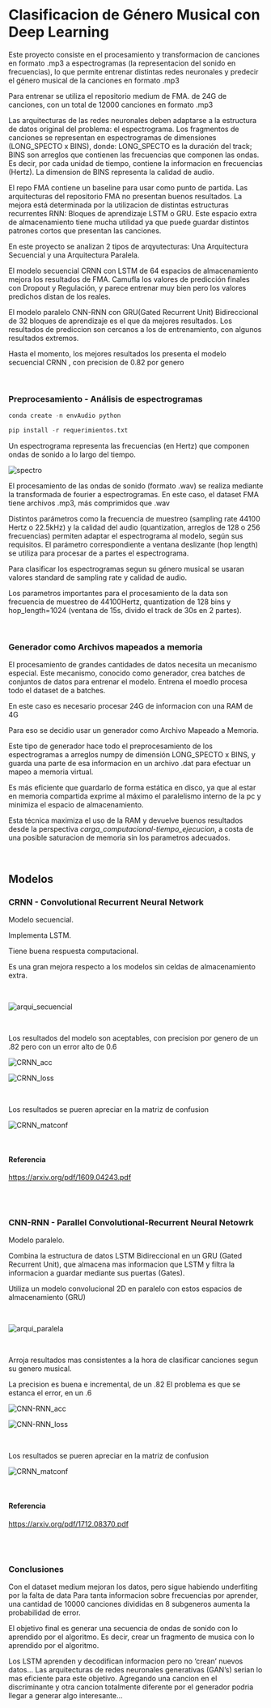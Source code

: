# Clasificacion de Género Musical con Deep Learning

Este proyecto consiste en el procesamiento y transformacion de canciones en formato .mp3 a espectrogramas (la representacion del sonido en frecuencias), lo que permite entrenar distintas redes neuronales y predecir el género musical de la canciones en formato .mp3 


Para entrenar se utiliza el repositorio medium de FMA. de 24G de canciones, con un total de 12000 canciones en formato .mp3


Las arquitecturas de las redes neuronales deben adaptarse a la estructura de datos original del problema: el espectrograma. 
Los fragmentos de canciones se representan en espectrogramas de dimensiones (LONG_SPECTO x BINS), donde:
LONG_SPECTO es la duración del track;
BINS son arreglos que contienen las frecuencias que componen las ondas. Es decir, por cada unidad de tiempo, contiene la informacion en frecuencias (Hertz). 
La dimension de BINS representa la calidad de audio.


El repo FMA contiene un baseline para usar como punto de partida.
Las arquitecturas del repositorio FMA no presentan buenos resultados. La mejora está determinada por la utilizacion de distintas estructuras recurrentes RNN: Bloques de aprendizaje LSTM o GRU. 
Este espacio extra de almacenamiento tiene mucha utilidad ya que puede guardar distintos patrones cortos que presentan las canciones.



En este proyecto se analizan 2 tipos de arqyutecturas: Una Arquitectura Secuencial y una Arquitectura Paralela.

El modelo secuencial CRNN con LSTM de 64 espacios de almacenamiento mejora los resultados de FMA. Camufla los valores de predicción finales con Dropout y Regulación, y parece entrenar muy bien pero los valores predichos distan de los reales.
 
El modelo paralelo CNN-RNN con GRU(Gated Recurrent Unit) Bidireccional de 32 bloques de aprendizaje es el que da mejores resultados. Los resultados de prediccion son cercanos a los de entrenamiento, con algunos resultados extremos. 


Hasta el momento, los mejores resultados los presenta el modelo secuencial CRNN , con precision de 0.82 por genero


<br />


### Preprocesamiento - Análisis de espectrogramas

```py
conda create -n envAudio python
```
```py
pip install -r requerimientos.txt
```


Un espectrograma representa las frecuencias (en Hertz) que componen ondas de sonido a lo largo del tiempo.

![spectro](/imagenes/spectrograma.jpg)

El procesamiento de las ondas de sonido (formato .wav) se realiza mediante la transformada de fourier a espectrogramas. 
En este caso, el dataset FMA tiene archivos .mp3, más comprimidos que .wav


Distintos parámetros como la frecuencia de muestreo (sampling rate 44100 Hertz o 22.5kHz) y la calidad del audio (quantization, arreglos de 128 o 256 frecuencias) permiten adaptar el espectrograma al modelo, según sus requisitos. 
El parámetro correspondiente a ventana deslizante (hop length) se utiliza para procesar de a partes el espectrograma.


Para clasificar los espectrogramas segun su género musical se usaran valores standard de sampling rate y calidad de audio.

Los parametros importantes para el procesamiento de la data son frecuencia de muestreo de 44100Hertz, quantization de 128 bins y hop_length=1024 (ventana de 15s, divido el track de 30s en 2 partes).


<br />


### Generador como Archivos mapeados a memoria

El procesamiento de grandes cantidades de datos necesita un mecanismo especial.
Este mecanismo, conocido como generador, crea batches de conjuntos de datos para entrenar el modelo. Entrena el moedlo procesa todo el dataset de a batches.

En este caso es necesario procesar 24G de informacion con una RAM de 4G

Para eso se decidio usar un generador como Archivo Mapeado a Memoria.

Este tipo de generador hace todo el preprocesamiento de los espectrogramas a arreglos numpy de dimensión LONG_SPECTO x BINS, y guarda una parte de esa informacion en un archivo .dat para efectuar un mapeo a memoria virtual.


Es más eficiente que guardarlo de forma estática en disco, ya que al estar en memoria compartida exprime al máximo el paralelismo interno de la pc y minimiza el espacio de almacenamiento. 

Esta técnica maximiza el uso de la RAM y devuelve buenos resultados desde la perspectiva *carga_computacional-tiempo_ejecucion*, a costa de una posible saturacion de memoria sin los parametros adecuados.


<br />


## Modelos

### CRNN - Convolutional Recurrent Neural Network 

Modelo secuencial. 

Implementa LSTM. 

Tiene buena respuesta computacional. 

Es una gran mejora respecto a los modelos sin celdas de almacenamiento extra.

<br />

![arqui_secuencial](/imagenes/arquitectura_secuencial.png)

<br />

Los resultados del modelo son aceptables, con precision por genero de un .82 pero con un error alto de 0.6


![CRNN_acc](/imagenes/CRNN_medium_acc-val_acc_100epochs.jpg)

![CRNN_loss](/imagenes/CRNN_medium_loss-val_loss_100epochs.jpg)


<br />

Los resultados se pueren apreciar en la matriz de confusion

![CRNN_matconf](/imagenes/matriz_confusion_CRNN_medium_100epochs.jpg)

<br />

#### Referencia

https://arxiv.org/pdf/1609.04243.pdf



<br />
<br />


### CNN-RNN - Parallel Convolutional-Recurrent Neural Netowrk

Modelo paralelo.

Combina la estructura de datos LSTM Bidireccional en un GRU (Gated Recurrent Unit), que almacena mas informacion que LSTM y filtra la informacion a guardar mediante sus puertas (Gates). 

Utiliza un modelo convolucional 2D en paralelo con estos espacios de almacenamiento (GRU) 

<br />

![arqui_paralela](/imagenes/arquitectura_paralela.png)


<br />


Arroja resultados mas consistentes a la hora de clasificar canciones segun su genero musical.

La precision es buena e incremental, de un .82
El problema es que se estanca el error, en un .6

![CNN-RNN_acc](/imagenes/CNN_RNN_medium_acc-val_acc_100epochs.jpg)

![CNN-RNN_loss](/imagenes/CNN_RNN_medium_loss-val_loss_100epochs.jpg)

<br />

Los resultados se pueren apreciar en la matriz de confusion

![CRNN_matconf](/imagenes/matriz_confusion_CNN_RNN_medium_100epochs.jpg)

<br />

#### Referencia

https://arxiv.org/pdf/1712.08370.pdf


<br />
<br />


### Conclusiones

Con el dataset medium mejoran los datos, pero sigue habiendo underfiting por la falta de data
Para tanta informacion sobre frecuencias por aprender, una cantidad de 10000 canciones divididas en 8 subgeneros aumenta la probabilidad de error.


El objetivo final es generar una secuencia de ondas de sonido con lo aprendido por el algoritmo.
Es decir, crear un fragmento de musica con lo aprendido por el algoritmo.


Los LSTM aprenden y decodifican informacion pero no ‘crean’ nuevos datos...
Las arquitecturas de redes neuronales generativas (GAN’s) serian lo mas eficiente para este objetivo.
Agregando una cancion en el discriminante y otra cancion totalmente diferente por el generador podria llegar a generar algo interesante...


